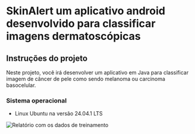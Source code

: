 # SkinAlert um aplicativo android desenvolvido para classificar imagens dermatoscópicas

## Instruções do projeto

Neste projeto, você irá desenvolver um aplicativo em Java para classificar imagem de câncer de pele como sendo melanoma ou carcinoma basocelular.
 
### Sistema operacional

* Linux Ubuntu na versão 24.04.1 LTS
 
![Relatório com os dados de treinamento](https://github.com/user-attachments/assets/a74592f4-1147-4854-968a-3d7d07d54e0a)
